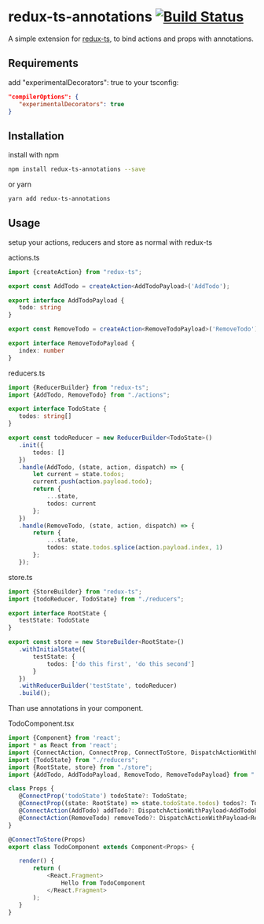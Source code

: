 # redux-ts-annotations [![Build Status](https://travis-ci.com/KTDevelopment/redux-ts-annotations.svg?branch=master)](https://travis-ci.com/KTDevelopment/redux-ts-annotations)

A simple extension for [redux-ts](https://github.com/cimdalli/redux-ts), to bind actions and props with annotations.

## Requirements

add "experimentalDecorators": true to your tsconfig:
 ```json
 "compilerOptions": {
    "experimentalDecorators": true
 }
```

## Installation

install with npm 

 ```bash
 npm install redux-ts-annotations --save
```

or yarn 

 ```bash
 yarn add redux-ts-annotations
```

## Usage

setup your actions, reducers and store as normal with redux-ts

actions.ts
 ```typescript
import {createAction} from "redux-ts";

export const AddTodo = createAction<AddTodoPayload>('AddTodo');

export interface AddTodoPayload {
    todo: string
}

export const RemoveTodo = createAction<RemoveTodoPayload>('RemoveTodo');

export interface RemoveTodoPayload {
    index: number
}
```

reducers.ts
 ```typescript
import {ReducerBuilder} from "redux-ts";
import {AddTodo, RemoveTodo} from "./actions";

export interface TodoState {
    todos: string[]
}

export const todoReducer = new ReducerBuilder<TodoState>()
    .init({
        todos: []
    })
    .handle(AddTodo, (state, action, dispatch) => {
        let current = state.todos;
        current.push(action.payload.todo);
        return {
            ...state,
            todos: current
        };
    })
    .handle(RemoveTodo, (state, action, dispatch) => {
        return {
            ...state,
            todos: state.todos.splice(action.payload.index, 1)
        };
    });
```

store.ts
 ```typescript
import {StoreBuilder} from "redux-ts";
import {todoReducer, TodoState} from "./reducers";

export interface RootState {
    testState: TodoState
}

export const store = new StoreBuilder<RootState>()
    .withInitialState({
        testState: {
            todos: ['do this first', 'do this second']
        }
    })
    .withReducerBuilder('testState', todoReducer)
    .build();
```

Than use annotations in your component.

TodoComponent.tsx

 ```typescript
import {Component} from 'react';
import * as React from 'react';
import {ConnectAction, ConnectProp, ConnectToStore, DispatchActionWithPayload} from "redux-ts-annotations";
import {TodoState} from "./reducers";
import {RootState, store} from "./store";
import {AddTodo, AddTodoPayload, RemoveTodo, RemoveTodoPayload} from "./actions";

class Props {
    @ConnectProp('todoState') todoState?: TodoState;
    @ConnectProp((state: RootState) => state.todoState.todos) todos?: TodoState["todos"];
    @ConnectAction(AddTodo) addTodo?: DispatchActionWithPayload<AddTodoPayload>;
    @ConnectAction(RemoveTodo) removeTodo?: DispatchActionWithPayload<RemoveTodoPayload>;
}

@ConnectToStore(Props)
export class TodoComponent extends Component<Props> {

    render() {
        return (
            <React.Fragment>
                Hello from TodoComponent
            </React.Fragment>
        );
    }
}
```